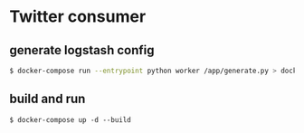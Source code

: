# Twitter consumer

## generate logstash config

```bash
$ docker-compose run --entrypoint python worker /app/generate.py > docker/logstash/logstash.conf
```

## build and run
```
$ docker-compose up -d --build
```
